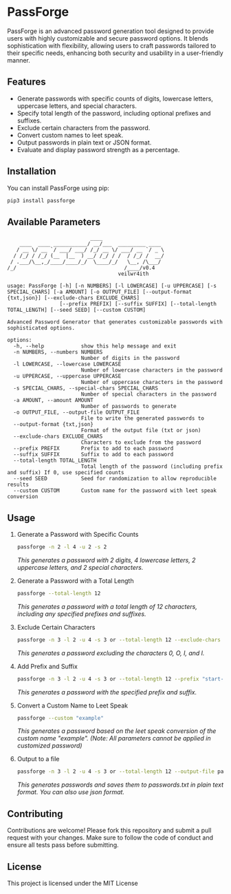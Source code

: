 # PassForge

PassForge is an advanced password generation tool designed to provide users with highly customizable and secure password options. It blends sophistication with flexibility, allowing users to craft passwords tailored to their specific needs, enhancing both security and usability in a user-friendly manner.

## Features

- Generate passwords with specific counts of digits, lowercase letters, uppercase letters, and special characters.
- Specify total length of the password, including optional prefixes and suffixes.
- Exclude certain characters from the password.
- Convert custom names to leet speak.
- Output passwords in plain text or JSON format.
- Evaluate and display password strength as a percentage.

## Installation

You can install PassForge using pip:

```bash
pip3 install passforge
```

## Available Parameters

```
                           ____
    ____  ____ ___________/ __/___  _________ ____
   / __ \/ __ `/ ___/ ___/ /_/ __ \/ ___/ __ `/ _ \
  / /_/ / /_/ (__  |__  ) __/ /_/ / /  / /_/ /  __/
 / .___/\__,_/____/____/_/  \____/_/   \__, /\___/
/_/                                   /____/v0.4
                                    veilwr4ith

usage: PassForge [-h] [-n NUMBERS] [-l LOWERCASE] [-u UPPERCASE] [-s SPECIAL_CHARS] [-a AMOUNT] [-o OUTPUT_FILE] [--output-format {txt,json}] [--exclude-chars EXCLUDE_CHARS]
                 [--prefix PREFIX] [--suffix SUFFIX] [--total-length TOTAL_LENGTH] [--seed SEED] [--custom CUSTOM]

Advanced Password Generator that generates customizable passwords with sophisticated options.

options:
  -h, --help            show this help message and exit
  -n NUMBERS, --numbers NUMBERS
                        Number of digits in the password
  -l LOWERCASE, --lowercase LOWERCASE
                        Number of lowercase characters in the password
  -u UPPERCASE, --uppercase UPPERCASE
                        Number of uppercase characters in the password
  -s SPECIAL_CHARS, --special-chars SPECIAL_CHARS
                        Number of special characters in the password
  -a AMOUNT, --amount AMOUNT
                        Number of passwords to generate
  -o OUTPUT_FILE, --output-file OUTPUT_FILE
                        File to write the generated passwords to
  --output-format {txt,json}
                        Format of the output file (txt or json)
  --exclude-chars EXCLUDE_CHARS
                        Characters to exclude from the password
  --prefix PREFIX       Prefix to add to each password
  --suffix SUFFIX       Suffix to add to each password
  --total-length TOTAL_LENGTH
                        Total length of the password (including prefix and suffix) If 0, use specified counts
  --seed SEED           Seed for randomization to allow reproducible results
  --custom CUSTOM       Custom name for the password with leet speak conversion
```
## Usage

1. Generate a Password with Specific Counts
   ```bash
   passforge -n 2 -l 4 -u 2 -s 2
   ```
   *This generates a password with 2 digits, 4 lowercase letters, 2 uppercase letters, and 2 special characters.*
   
2. Generate a Password with a Total Length
   ```bash
   passforge --total-length 12
   ```
   *This generates a password with a total length of 12 characters, including any specified prefixes and suffixes.*

3. Exclude Certain Characters
   ```bash
   passforge -n 3 -l 2 -u 4 -s 3 or --total-length 12 --exclude-chars "0OIl"
   ```
   *This generates a password excluding the characters 0, O, I, and l.*

4. Add Prefix and Suffix
   ```bash
   passforge -n 3 -l 2 -u 4 -s 3 or --total-length 12 --prefix "start-" --suffix "-end"
   ```
   *This generates a password with the specified prefix and suffix.*

5. Convert a Custom Name to Leet Speak
   ```bash
   passforge --custom "example"
   ```
   *This generates a password based on the leet speak conversion of the custom name "example". (Note: All parameters cannot be applied in customized password)*

6. Output to a file
   ```bash
   passforge -n 3 -l 2 -u 4 -s 3 or --total-length 12 --output-file passwords --output-format txt
   ```
   *This generates passwords and saves them to passwords.txt in plain text format. You can also use json format.*

## Contributing

Contributions are welcome! Please fork this repository and submit a pull request with your changes. Make sure to follow the code of conduct and ensure all tests pass before submitting.

## License

This project is licensed under the MIT License
